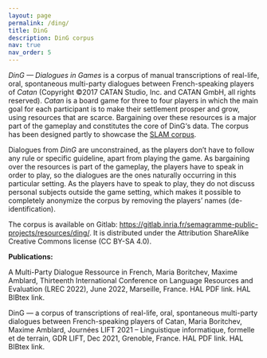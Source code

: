 ```yaml
---
layout: page
permalink: /ding/
title: DinG
description: DinG corpus 
nav: true
nav_order: 5
---
```


*DinG — Dialogues in Games* is a corpus of manual transcriptions of real-life, oral, spontaneous multi-party dialogues between French-speaking players of *Catan* (Copyright ©2017 CATAN Studio, Inc. and CATAN GmbH, all rights reserved). *Catan* is a board game for three to four players in which the main goal for each participant is to make their settlement prosper and grow, using resources that are scarce. Bargaining over these resources is a major part of the gameplay and constitutes the core of DinG‘s data. The corpus has been designed partly to showcase the <a href='https://team.inria.fr/semagramme/fr/projects/slam/'>SLAM corpus</a>.

Dialogues from *DinG* are unconstrained, as the players don’t have to follow any rule or specific guideline, apart from playing the game. As bargaining over the resources is part of the gameplay, the players have to speak in order to play, so the dialogues are the ones naturally occurring in this particular setting. As the players have to speak to play, they do not discuss personal subjects outside the game setting, which makes it possible to completely anonymize the corpus by removing the players’ names (de-identification).

The corpus is available on Gitlab: https://gitlab.inria.fr/semagramme-public-projects/resources/ding/. It is distributed under the Attribution ShareAlike Creative Commons license (CC BY-SA 4.0).


**Publications:**

A Multi-Party Dialogue Ressource in French, Maria Boritchev, Maxime Amblard, Thirteenth International Conference on Language Resources and Evaluation (LREC 2022), June 2022, Marseille, France. HAL PDF link. HAL BIBtex link.

DinG — a corpus of transcriptions of real-life, oral, spontaneous multi-party dialogues between French-speaking players of Catan, Maria Boritchev, Maxime Amblard, Journées LIFT 2021 – Linguistique informatique, formelle et de terrain, GDR LIFT, Dec 2021, Grenoble, France. HAL PDF link. HAL BIBtex link.
